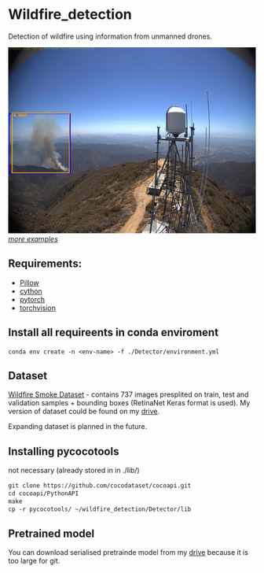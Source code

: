 # Wildfire_detection

Detection of wildfire using information from unmanned drones.

![img1](images/img1.png)
*[more examples](images/)*

## Requirements:
- [Pillow](https://github.com/python-pillow/Pillow/)
- [cython](https://github.com/cython/cython)
- [pytorch](https://github.com/pytorch/pytorch)
- [torchvision](https://github.com/pytorch/vision)

## Install all requireents in conda enviroment
```
conda env create -n <env-name> -f ./Detector/environment.yml
```

## Dataset

[Wildfire Smoke Dataset](https://public.roboflow.com/object-detection/wildfire-smoke/1) - contains 737 images presplited on train, test and validation samples + bounding boxes (RetinaNet Keras format is used). My version of dataset could be found on my [drive](https://drive.google.com/drive/folders/12NAUwoHxRGPJNlh-X-KwkpMZR-6XvnHc?usp=sharing).

Expanding dataset is planned in the future.

## Installing pycocotools
not necessary (already stored in in ./lib/)
```
git clone https://github.com/cocodataset/cocoapi.git
cd cocoapi/PythonAPI
make
cp -r pycocotools/ ~/wildfire_detection/Detector/lib
```
## Pretrained model

You can download serialised pretrainde model from my [drive](https://drive.google.com/drive/folders/1IrzhmyoD90DNltTF0g3Jr6fyeLT1Ox5Q?usp=sharing) because it is too large for git.

